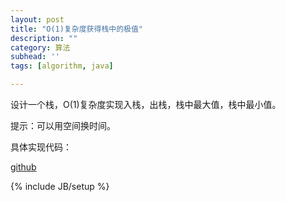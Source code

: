 ```yaml
---
layout: post
title: "O(1)复杂度获得栈中的极值"
description: ""
category: 算法
subhead: ''
tags: [algorithm, java]

---
```


设计一个栈，O(1)复杂度实现入栈，出栈，栈中最大值，栈中最小值。

提示：可以用空间换时间。
 
具体实现代码：

[github](https://github.com/lichengwu/utils/blob/master/src/mian/java/oliver/util/colloection/FastExtremeValueAccessStack.java
)

{% include JB/setup %}